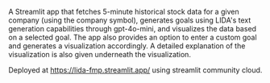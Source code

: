 A Streamlit app that fetches 5-minute historical stock data for a given company (using the company symbol), generates goals using LIDA's text generation capabilities through gpt-4o-mini, and visualizes the data based on a selected goal. The app also provides an option to enter a custom goal and generates a visualization accordingly. A detailed explanation of the visualization is also given underneath the visualization.

Deployed at https://lida-fmp.streamlit.app/ using streamlit community cloud.

